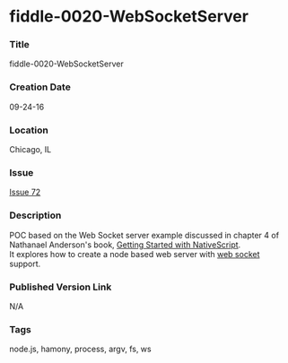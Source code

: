 fiddle-0020-WebSocketServer
======

### Title

fiddle-0020-WebSocketServer


### Creation Date

09-24-16


### Location

Chicago, IL


### Issue

[Issue 72](https://github.com/bradyhouse/house/issues/72)


### Description

POC based on the Web Socket server example discussed in chapter 4 of Nathanael Anderson's book,  [Getting Started with NativeScript](https://amzn.com/178588865X).  
It explores how to create a node based web server with [web socket](https://www.npmjs.com/package/ws) support.


### Published Version Link

N/A


### Tags

node.js, hamony, process, argv, fs, ws
